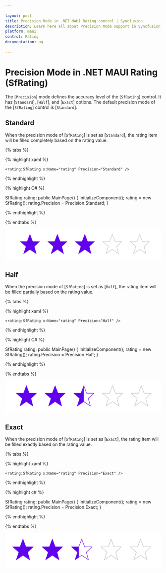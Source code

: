 ```yaml
---

layout: post
title: Precision Mode in .NET MAUI Rating control | Syncfusion
description: Learn here all about Precision Mode support in Syncfusion .NET MAUI Rating (SfRating) control and more.
platform: maui
control: Rating
documentation: ug

---
```


# Precision Mode in .NET MAUI Rating (SfRating)

The [`Precision`] mode defines the accuracy level of the [`SfRating`] control. It has [`Standard`], [`Half`], and [`Exact`] options. The default precision mode of the [`SfRating`] control is [`Standard`].

## Standard

When the precision mode of [`SfRating`] is set as [`Standard`], the rating item will be filled completely based on the rating value.

{% tabs %}

{% highlight xaml %}

	<rating:SfRating x:Name="rating" Precision="Standard" />
	
{% endhighlight %}

{% highlight C# %}

SfRating rating;
public MainPage()
{
    InitializeComponent();
    rating = new SfRating();
    rating.Precision = Precision.Standard;
}

{% endhighlight %} 

{% endtabs %}

![SfRating standard precision mode](images/standard.png)

## Half

When the precision mode of [`SfRating`] is set as [`Half`], the rating item will be filled partially based on the rating value.

{% tabs %}

{% highlight xaml %}

	<rating:SfRating x:Name="rating" Precision="Half" />
	
{% endhighlight %}

{% highlight C# %}

SfRating rating;
public MainPage()
{
    InitializeComponent();
    rating = new SfRating();
    rating.Precision = Precision.Half;
}

{% endhighlight %} 

{% endtabs %}

![SfRating half precision mode](images/half.png) 

## Exact

When the precision mode of [`SfRating`] is set as [`Exact`], the rating item will be filled exactly based on the rating value.

{% tabs %}

{% highlight xaml %}

	<rating:SfRating x:Name="rating" Precision="Exact" />
	
{% endhighlight %}

{% highlight c# %}

SfRating rating;
public MainPage()
{
    InitializeComponent();
    rating = new SfRating();
    rating.Precision = Precision.Exact;
}

{% endhighlight %} 

{% endtabs %}

![SfRating exact precision mode](images/exact.png) 

